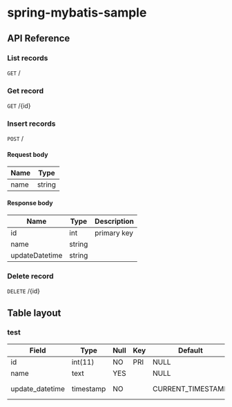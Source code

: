 # spring-mybatis-sample

## API Reference

### List records

`GET` /

### Get record

`GET` /{id}

### Insert records

`POST` /

#### Request body

| Name | Type   |
|------|--------|
| name | string |

#### Response body

| Name           | Type   | Description |
|----------------|--------|-------------|
| id             | int    | primary key |
| name           | string |             |
| updateDatetime | string |             |

### Delete record

`DELETE` /{id}

## Table layout

### test

| Field           | Type      | Null | Key | Default           | Extra                       |
|-----------------|-----------|------|-----|-------------------|-----------------------------|
| id              | int(11)   | NO   | PRI | NULL              | auto_increment              |
| name            | text      | YES  |     | NULL              |                             |
| update_datetime | timestamp | NO   |     | CURRENT_TIMESTAMP | on update CURRENT_TIMESTAMP |
